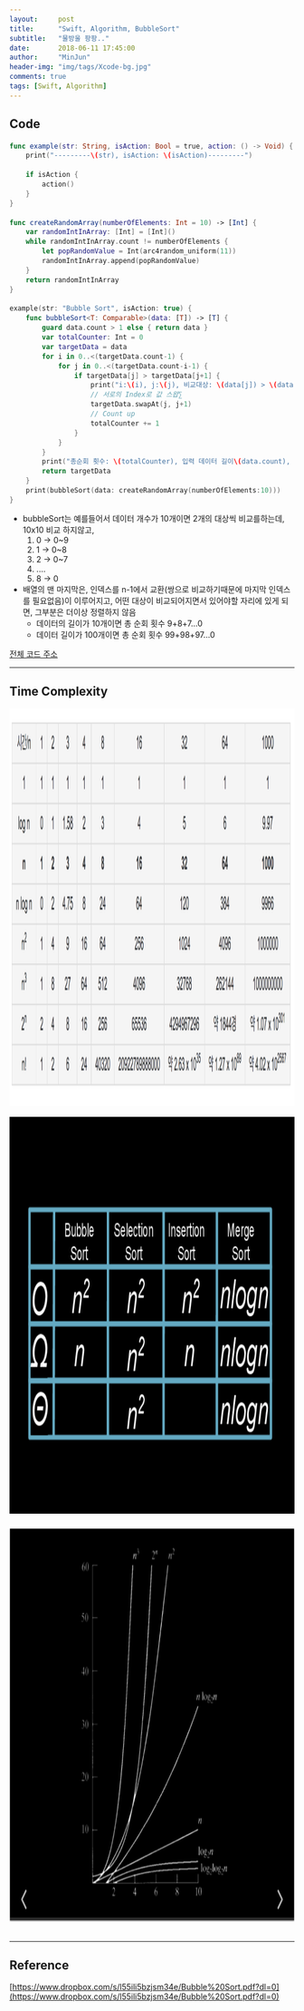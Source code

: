 ```yaml
---
layout:     post
title:      "Swift, Algorithm, BubbleSort"
subtitle:   "물방울 팡팡.."
date:       2018-06-11 17:45:00
author:     "MinJun"
header-img: "img/tags/Xcode-bg.jpg"
comments: true 
tags: [Swift, Algorithm]
---
```


## Code 

```swift
func example(str: String, isAction: Bool = true, action: () -> Void) {
    print("---------\(str), isAction: \(isAction)---------")
    
    if isAction {
        action()
    }
}

func createRandomArray(numberOfElements: Int = 10) -> [Int] {
    var randomIntInArray: [Int] = [Int]()
    while randomIntInArray.count != numberOfElements {
        let popRandomValue = Int(arc4random_uniform(11))
        randomIntInArray.append(popRandomValue)
    }
    return randomIntInArray
}

example(str: "Bubble Sort", isAction: true) {
    func bubbleSort<T: Comparable>(data: [T]) -> [T] {
        guard data.count > 1 else { return data }
        var totalCounter: Int = 0
        var targetData = data
        for i in 0..<(targetData.count-1) {
            for j in 0..<(targetData.count-i-1) {
                if targetData[j] > targetData[j+1] {
                    print("i:\(i), j:\(j), 비교대상: \(data[j]) > \(data[j+1]), 정렬대상: \(data)")
                    // 서로의 Index로 값 스왑∑
                    targetData.swapAt(j, j+1)
                    // Count up
                    totalCounter += 1
                }
            }
        }
        print("총순회 횟수: \(totalCounter), 입력 데이터 길이\(data.count), 결과:\(data)")
        return targetData
    }
    print(bubbleSort(data: createRandomArray(numberOfElements:10)))
}
```


- bubbleSort는 예를들어서 데이터 개수가 10개이면 2개의 대상씩 비교를하는데, 10x10 비교 하지않고,
	1. 0 -> 0~9
	2. 1 -> 0~8
	3. 2 -> 0~7
	4. ....
	5. 8 -> 0
- 배열의 맨 마지막은, 인덱스를 n-1에서 교환(쌍으로 비교하기때문에 마지막 인덱스를 필요없음)이 이루어지고, 어떤 대상이 비교되어지면서 있어야할 자리에 있게 되면, 그부분은 더이상 정렬하지 않음
	- 데이터의 길이가 10개이면 총 순회 횟수 9+8+7...0
	- 데이터 길이가 100개이면 총 순회 횟수 99+98+97...0

[전체 코드 주소](https://github.com/devminjun/DataStructure)

---

## Time Complexity

<center><img src="/img/posts/TimeComplexity.png" width="700" height="700"></center> <br> 

<center><img src="/img/posts/TimeComplexity_1.png" width="700" height="700"></center> <br> 

<center><img src="/img/posts/TimeComplexity_2.png" width="700" height="700"></center> <br> 

---

## Reference 

[https://www.dropbox.com/s/l55ili5bzjsm34e/Bubble%20Sort.pdf?dl=0](https://www.dropbox.com/s/l55ili5bzjsm34e/Bubble%20Sort.pdf?dl=0)
